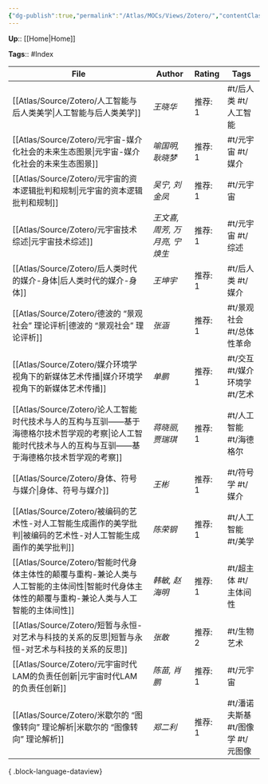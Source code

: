 ```yaml
---
{"dg-publish":true,"permalink":"/Atlas/MOCs/Views/Zotero/","contentClasses":"cards, cards-cover, cards-cols-2"}
---
```



**Up**:: [[Home\|Home]]

**Tags**:: #Index

| File                                                                                            | Author              | Rating | Tags                   |
| ----------------------------------------------------------------------------------------------- | ------------------- | ------ | ---------------------- |
| [[Atlas/Source/Zotero/人工智能与后人类美学\|人工智能与后人类美学]]                                               | _王晓华_               | 推荐: 1  | #t/后人类 #t/人工智能         |
| [[Atlas/Source/Zotero/元宇宙-媒介化社会的未来生态图景\|元宇宙-媒介化社会的未来生态图景]]                                   | _喻国明, 耿晓梦_          | 推荐: 1  | #t/元宇宙 #t/媒介           |
| [[Atlas/Source/Zotero/元宇宙的资本逻辑批判和规制\|元宇宙的资本逻辑批判和规制]]                                         | _吴宁, 刘金凤_           | 推荐: 1  | #t/元宇宙                 |
| [[Atlas/Source/Zotero/元宇宙技术综述\|元宇宙技术综述]]                                                     | _王文喜, 周芳, 万月亮, 宁焕生_ | 推荐: 1  | #t/元宇宙 #t/综述           |
| [[Atlas/Source/Zotero/后人类时代的媒介-身体\|后人类时代的媒介-身体]]                                             | _王坤宇_               | 推荐: 1  | #t/后人类 #t/媒介           |
| [[Atlas/Source/Zotero/德波的 “景观社会” 理论评析\|德波的 “景观社会” 理论评析]]                                     | _张涵_                | 推荐: 1  | #t/景观社会 #t/总体性革命       |
| [[Atlas/Source/Zotero/媒介环境学视角下的新媒体艺术传播\|媒介环境学视角下的新媒体艺术传播]]                                   | _单鹏_                | 推荐: 1  | #t/交互 #t/媒介环境学 #t/艺术   |
| [[Atlas/Source/Zotero/论人工智能时代技术与人的互构与互驯——基于海德格尔技术哲学观的考察\|论人工智能时代技术与人的互构与互驯——基于海德格尔技术哲学观的考察]] | _蒋晓丽, 贾瑞琪_          | 推荐: 1  | #t/人工智能 #t/海德格尔        |
| [[Atlas/Source/Zotero/身体、符号与媒介\|身体、符号与媒介]]                                                   | _王彬_                | 推荐: 1  | #t/符号学 #t/媒介           |
| [[Atlas/Source/Zotero/被编码的艺术性-对人工智能生成画作的美学批判\|被编码的艺术性-对人工智能生成画作的美学批判]]                       | _陈荣钢_               | 推荐: 1  | #t/人工智能 #t/美学          |
| [[Atlas/Source/Zotero/智能时代身体主体性的颠覆与重构-兼论人类与人工智能的主体间性\|智能时代身体主体性的颠覆与重构-兼论人类与人工智能的主体间性]]       | _韩敏, 赵海明_           | 推荐: 1  | #t/超主体 #t/主体间性         |
| [[Atlas/Source/Zotero/短暂与永恒-对艺术与科技的关系的反思\|短暂与永恒-对艺术与科技的关系的反思]]                               | _张敢_                | 推荐: 2  | #t/生物艺术                |
| [[Atlas/Source/Zotero/元宇宙时代LAM的负责任创新\|元宇宙时代LAM的负责任创新]]                                       | _陈苗, 肖鹏_            | 推荐: 1  | #t/元宇宙                 |
| [[Atlas/Source/Zotero/米歇尔的 “图像转向” 理论解析\|米歇尔的 “图像转向” 理论解析]]                                   | _郑二利_               | 推荐: 1  | #t/潘诺夫斯基 #t/图像学 #t/元图像 |

{ .block-language-dataview}
